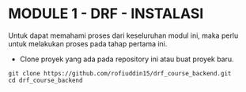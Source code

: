 # MODULE 1 - DRF - INSTALASI

Untuk dapat memahami proses dari keseluruhan modul ini, maka perlu untuk melakukan proses pada tahap pertama ini.

- Clone proyek yang ada pada repository ini atau buat proyek baru.
```
git clone https://github.com/rofiuddin15/drf_course_backend.git
cd drf_course_backend
```